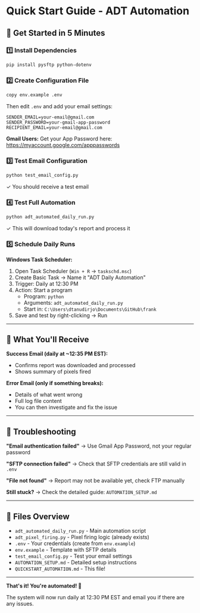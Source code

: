 # Quick Start Guide - ADT Automation

## 🚀 Get Started in 5 Minutes

### 1️⃣ Install Dependencies
```bash
pip install pysftp python-dotenv
```

### 2️⃣ Create Configuration File
```bash
copy env.example .env
```
Then edit `.env` and add your email settings:
```
SENDER_EMAIL=your-email@gmail.com
SENDER_PASSWORD=your-gmail-app-password
RECIPIENT_EMAIL=your-email@gmail.com
```

**Gmail Users:** Get your App Password here: https://myaccount.google.com/apppasswords

### 3️⃣ Test Email Configuration
```bash
python test_email_config.py
```
✓ You should receive a test email

### 4️⃣ Test Full Automation
```bash
python adt_automated_daily_run.py
```
✓ This will download today's report and process it

### 5️⃣ Schedule Daily Runs

**Windows Task Scheduler:**
1. Open Task Scheduler (`Win + R` → `taskschd.msc`)
2. Create Basic Task → Name it "ADT Daily Automation"
3. Trigger: Daily at 12:30 PM
4. Action: Start a program
   - Program: `python`
   - Arguments: `adt_automated_daily_run.py`
   - Start in: `C:\Users\dtanudirjo\Documents\GitHub\frank`
5. Save and test by right-clicking → Run

---

## 📧 What You'll Receive

**Success Email (daily at ~12:35 PM EST):**
- Confirms report was downloaded and processed
- Shows summary of pixels fired

**Error Email (only if something breaks):**
- Details of what went wrong
- Full log file content
- You can then investigate and fix the issue

---

## 🔧 Troubleshooting

**"Email authentication failed"**
→ Use Gmail App Password, not your regular password

**"SFTP connection failed"**
→ Check that SFTP credentials are still valid in `.env`

**"File not found"**
→ Report may not be available yet, check FTP manually

**Still stuck?**
→ Check the detailed guide: `AUTOMATION_SETUP.md`

---

## 📁 Files Overview

- `adt_automated_daily_run.py` - Main automation script
- `adt_pixel_firing.py` - Pixel firing logic (already exists)
- `.env` - Your credentials (create from `env.example`)
- `env.example` - Template with SFTP details
- `test_email_config.py` - Test your email settings
- `AUTOMATION_SETUP.md` - Detailed setup instructions
- `QUICKSTART_AUTOMATION.md` - This file!

---

**That's it! You're automated! 🎉**

The system will now run daily at 12:30 PM EST and email you if there are any issues.

